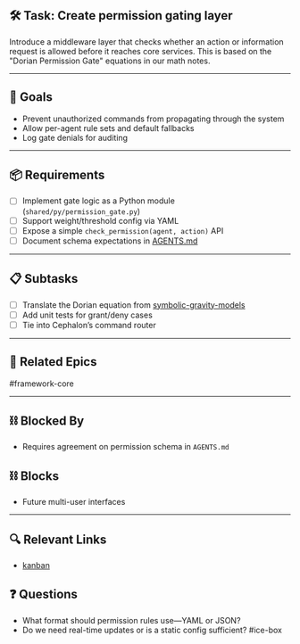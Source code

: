 ## 🛠️ Task: Create permission gating layer

Introduce a middleware layer that checks whether an action or
information request is allowed before it reaches core services. This
is based on the "Dorian Permission Gate" equations in our math notes.

---

## 🎯 Goals

- Prevent unauthorized commands from propagating through the system
- Allow per-agent rule sets and default fallbacks
- Log gate denials for auditing

---

## 📦 Requirements

- [ ] Implement gate logic as a Python module (`shared/py/permission_gate.py`)
- [ ] Support weight/threshold config via YAML
- [ ] Expose a simple `check_permission(agent, action)` API
- [ ] Document schema expectations in [AGENTS.md](../../AGENTS.md)

---

## 📋 Subtasks

- [ ] Translate the Dorian equation from [symbolic-gravity-models](../../notes/math/symbolic-gravity-models.md)
- [ ] Add unit tests for grant/deny cases
- [ ] Tie into Cephalon’s command router

---

## 🔗 Related Epics

#framework-core

---

## ⛓️ Blocked By

- Requires agreement on permission schema in `AGENTS.md`

## ⛓️ Blocks

- Future multi-user interfaces

---

## 🔍 Relevant Links

- [kanban](../boards/kanban.md)

## ❓ Questions

- What format should permission rules use—YAML or JSON?
- Do we need real-time updates or is a static config sufficient?
#ice-box
